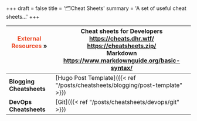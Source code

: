 +++
draft = false
title = '🗂️Cheat Sheets'
summary = 'A set of useful cheat sheets...'
+++

| <font color=#EB4925>External Resources</font> »<br><br /><br /> | **Cheat sheets for Developers**<br>https://cheats.dhr.wtf/<br>https://cheatsheets.zip/<br>**Markdown**<br>https://www.markdownguide.org/basic-syntax/ |
| --------------------------------------------------------------- | ----------------------------------------------------------------------------------------------------------------------------------------------------- |
| **Blogging Cheatsheets**                                        | [Hugo Post Template]({{< ref "/posts/cheatsheets/blogging/post-template" >}})<br>                                                                     |
| **DevOps Cheatsheets**                                          | [Git]({{< ref "/posts/cheatsheets/devops/git" >}})                                                                                                    |
